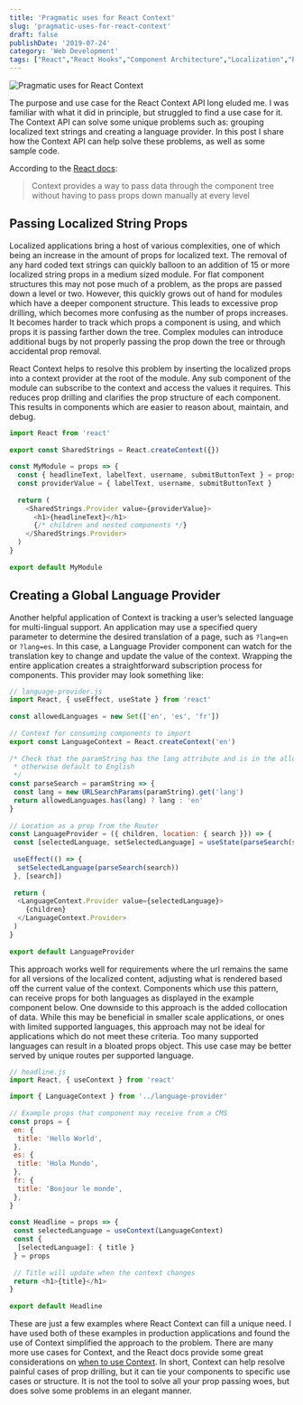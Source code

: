 ```yaml
---
title: 'Pragmatic uses for React Context'
slug: 'pragmatic-uses-for-react-context'
draft: false
publishDate: '2019-07-24'
category: 'Web Development'
tags: ["React","React Hooks","Component Architecture","Localization","Prop Drilling"]
---
```

![Pragmatic uses for React Context](images/chains-perspective.jpg#center)

The purpose and use case for the React Context API long eluded me. I was familiar with what it did in principle, but struggled to find a use case for it. The Context API can solve some unique problems such as: grouping localized text strings and creating a language provider. In this post I share how the Context API can help solve these problems, as well as some sample code.

According to the [React docs](https://reactjs.org/docs/context.html):

> Context provides a way to pass data through the component tree without having to pass props down manually at every level

## Passing Localized String Props

Localized applications bring a host of various complexities, one of which being an increase in the amount of props for localized text. The removal of any hard coded text strings can quickly balloon to an addition of 15 or more localized string props in a medium sized module. For flat component structures this may not pose much of a problem, as the props are passed down a level or two. However, this quickly grows out of hand for modules which have a deeper component structure. This leads to excessive prop drilling, which becomes more confusing as the number of props increases. It becomes harder to track which props a component is using, and which props it is passing farther down the tree. Complex modules can introduce additional bugs by not properly passing the prop down the tree or through accidental prop removal. 

React Context helps to resolve this problem by inserting the localized props into a context provider at the root of the module. Any sub component of the module can subscribe to the context and access the values it requires. This reduces prop drilling and clarifies the prop structure of each component. This results in components which are easier to reason about, maintain, and debug.

```javascript
import React from 'react'
    
export const SharedStrings = React.createContext({})
    
const MyModule = props => {
  const { headlineText, labelText, username, submitButtonText } = props
  const providerValue = { labelText, username, submitButtonText }
    
  return (
    <SharedStrings.Provider value={providerValue}>
      <h1>{headlineText}</h1>
      {/* children and nested components */}
    </SharedStrings.Provider>
  )
}
    
export default MyModule
```

## Creating a Global Language Provider

Another helpful application of Context is tracking a user’s selected language for multi-lingual support. An application may use a specified query parameter to determine the desired translation of a page, such as `?lang=en` or `?lang=es`. In this case, a Language Provider component can watch for the translation key to change and update the value of the context. Wrapping the entire application creates a straightforward subscription process for components. This provider may look something like:

```javascript
// language-provider.js
import React, { useEffect, useState } from 'react'
    
const allowedLanguages = new Set(['en', 'es', 'fr'])
    
// Context for consuming components to import
export const LanguageContext = React.createContext('en')
    
/* Check that the paramString has the lang attribute and is in the allowed set
 * otherwise default to English
 */
const parseSearch = paramString => {
 const lang = new URLSearchParams(paramString).get('lang')
 return allowedLanguages.has(lang) ? lang : 'en'
}
    
// Location as a prop from the Router
const LanguageProvider = ({ children, location: { search }}) => {
 const [selectedLanguage, setSelectedLanguage] = useState(parseSearch(search))
    
 useEffect(() => {
  setSelectedLanguage(parseSearch(search))
 }, [search])
    
 return (
  <LanguageContext.Provider value={selectedLanguage}>
    {children}
  </LanguageContext.Provider>
 )
}
    
export default LanguageProvider
```

This approach works well for requirements where the url remains the same for all versions of the localized content, adjusting what is rendered based off the current value of the context. Components which use this pattern, can receive props for both languages as displayed in the example component below. One downside to this approach is the added collocation of data. While this may be beneficial in smaller scale applications, or ones with limited supported languages, this approach may not be ideal for applications which do not meet these criteria. Too many supported languages can result in a bloated props object. This use case may be better served by unique routes per supported language.

```javascript
// headline.js
import React, { useContext } from 'react'

import { LanguageContext } from '../language-provider'
    
// Example props that component may receive from a CMS
const props = {
 en: {
  title: 'Hello World',
 },
 es: {
  title: 'Hola Mundo',
 },
 fr: {
  title: 'Bonjour le monde',
 },
}
    
const Headline = props => {
 const selectedLanguage = useContext(LanguageContext)
 const {
  [selectedLanguage]: { title }
 } = props
    
 // Title will update when the context changes
 return <h1>{title}</h1>
}
    
export default Headline
```

These are just a few examples where React Context can fill a unique need. I have used both of these examples in production applications and found the use of Context simplified the approach to the problem. There are many more use cases for Context, and the React docs provide some great considerations on [when to use Context](https://reactjs.org/docs/context.html#when-to-use-context). In short, Context can help resolve painful cases of prop drilling, but it can tie your components to specific use cases or structure. It is not the tool to solve all your prop passing woes, but does solve some problems in an elegant manner.
